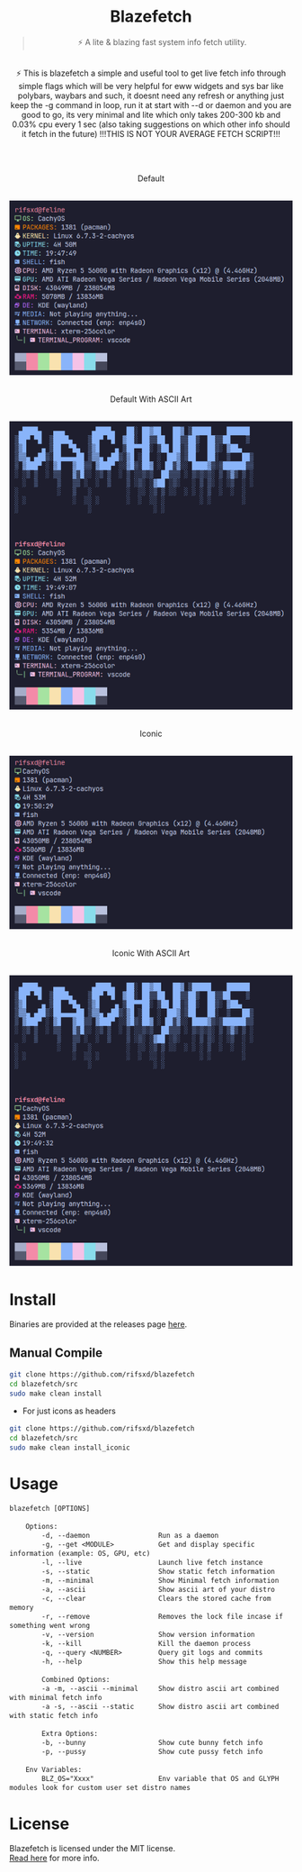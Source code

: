 <div align="center">
	<h1>Blazefetch</h1>
	<blockquote align="center">⚡ A lite & blazing fast system info fetch utility.</blockquote>
	<p><br>
		⚡ This is blazefetch a simple and useful tool to get live fetch info through simple flags which will be very helpful for eww widgets and sys bar like polybars, waybars and such, it doesnt need any refresh or anything just keep the -g command in loop, run it at start with --d or daemon and you are good to go, its very minimal and lite which only takes 200-300 kb and 0.03% cpu every 1 sec (also taking suggestions on which other info should it fetch in the future) !!!THIS IS NOT YOUR AVERAGE FETCH SCRIPT!!!
	</p><br>
        <div[![GitHub license](https://img.shields.io/github/license/rifsxd/blazefetch?logo=apache&label=License&style=flat)].(https://github.com/rifsxd/blazefetch/blob/master/LICENSE)
        ![GitHub Downloads (all assets, all releases)](https://img.shields.io/github/downloads/rifsxd/blazefetch/total?logo=github&label=Downloads&style=flat)
        ![GitHub code size in bytes](https://img.shields.io/github/languages/code-size/rifsxd/blazefetch?style=flat&label=Code%20Size)
        [![GitHub Beta CI Status](https://img.shields.io/github/actions/workflow/status/rifsxd/blazefetch/build.yml?logo=github&label=Beta%20CI&style=flat)](https://github.com/rifsxd/blazefetch/actions/workflows/build.yml)
	</div>
	<p><br> Default</p><br>
	<img src="/assets/preview_default.png">
	<p><br> Default With ASCII Art</p><br>
	<img src="/assets/preview_default_ascii.png">
	<p><br> Iconic</p><br>
	<img src="/assets/preview_iconic.png">
	<p><br> Iconic With ASCII Art</p><br>
	<img src="/assets/preview_iconic_ascii.png">
</div>

# Install
Binaries are provided at the releases page [here](https://github.com/rifsxd/blazefetch/releases).

## Manual Compile
```sh
git clone https://github.com/rifsxd/blazefetch
cd blazefetch/src
sudo make clean install
```
 - For just icons as headers
```sh
git clone https://github.com/rifsxd/blazefetch
cd blazefetch/src
sudo make clean install_iconic
```  

# Usage
	blazefetch [OPTIONS]

		Options:
			-d, --daemon                 Run as a daemon
			-g, --get <MODULE>           Get and display specific information (example: OS, GPU, etc)
			-l, --live                   Launch live fetch instance
			-s, --static                 Show static fetch information
			-m, --minimal                Show Minimal fetch information
			-a, --ascii                  Show ascii art of your distro
			-c, --clear                  Clears the stored cache from memory
			-r, --remove                 Removes the lock file incase if something went wrong
			-v, --version                Show version information
			-k, --kill                   Kill the daemon process
			-q, --query <NUMBER>         Query git logs and commits
			-h, --help                   Show this help message

			Combined Options:
			-a -m, --ascii --minimal     Show distro ascii art combined with minimal fetch info
			-a -s, --ascii --static      Show distro ascii art combined with static fetch info

			Extra Options:
			-b, --bunny                  Show cute bunny fetch info
			-p, --pussy                  Show cute pussy fetch info
		
		Env Variables:
			BLZ_OS="Xxxx"                Env variable that OS and GLYPH modules look for custom user set distro names

# License
Blazefetch is licensed under the MIT license.  
[Read here](LICENSE) for more info.
